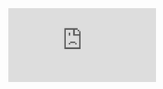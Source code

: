 
<embed src="https://github.com/davidna22/ChessModel/blob/170ee38ece9d3e5924b03605cda233cdd194d159/Brief%20Overview.pdf" type="application/pdf" />
